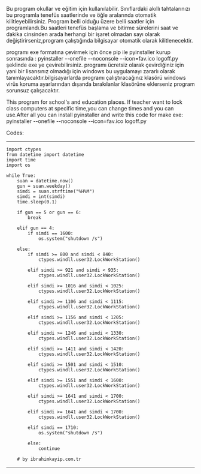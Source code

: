Bu program okullar ve eğitim için kullanılabilir.
Sınıflardaki akıllı tahtalarınızı bu programla tenefüs saatlerinde ve öğle aralarında otomatik kilitleyebilirsiniz.
Program belli olduğu üzere belli saatler için programlandı.Bu saatleri tenefüs başlama ve 
bitirme sürelerini saat ve dakika cinsinden arada herhangi bir işaret olmadan sayı olarak değiştirirseniz,program çalıştığında
bilgisayar otomatik olarak kilitlenecektir.

programı exe formatına çevirmek için önce pip ile pyinstaller kurup sonrasında : pyinstaller --onefile --noconsole --icon=fav.ico logoff.py şeklinde exe ye çevirebilirsiniz.
programı ücretsiz olarak çevirdiğiniz için yani bir lisansınız olmadığı için windows bu uygulamayı zararlı olarak tanımlayacaktır.bilgisayarlarda programı çalıştıracağınız klasörü 
windows virüs koruma ayarlarından dışarıda bırakılanlar klasörüne eklerseniz program sorunsuz çalışacaktır.

This program for school's and education places.
If teacher want to lock class computers at specific time,you can change times and you can use.After all you can install pyinstaller and write this code for make exe:
pyinstaller --onefile --noconsole --icon=fav.ico logoff.py

Codes:

-----------------------------------------------------------------------------------
    
    import ctypes
    from datetime import datetime
    import time
    import os
    
    while True:
        suan = datetime.now()
        gun = suan.weekday()
        simdi = suan.strftime("%H%M")
        simdi = int(simdi)
        time.sleep(0.1)
    
        if gun == 5 or gun == 6:
            break
    
        elif gun == 4:
            if simdi == 1600:
                os.system("shutdown /s")
    
        else:
            if simdi >= 800 and simdi < 840:
                ctypes.windll.user32.LockWorkStation()
    
            elif simdi >= 921 and simdi < 935:
                ctypes.windll.user32.LockWorkStation()
    
            elif simdi >= 1016 and simdi < 1025:
                ctypes.windll.user32.LockWorkStation()
    
            elif simdi >= 1106 and simdi < 1115:
                ctypes.windll.user32.LockWorkStation()
    
            elif simdi >= 1156 and simdi < 1205:
                ctypes.windll.user32.LockWorkStation()
    
            elif simdi >= 1246 and simdi < 1330:
                ctypes.windll.user32.LockWorkStation()
    
            elif simdi >= 1411 and simdi < 1420:
                ctypes.windll.user32.LockWorkStation()
    
            elif simdi >= 1501 and simdi < 1510:
                ctypes.windll.user32.LockWorkStation()
    
            elif simdi >= 1551 and simdi < 1600:
                ctypes.windll.user32.LockWorkStation()
    
            elif simdi >= 1641 and simdi < 1700:
                ctypes.windll.user32.LockWorkStation()
            
            elif simdi >= 1641 and simdi < 1700:
                ctypes.windll.user32.LockWorkStation()
    
            elif simdi == 1710:
                os.system("shutdown /s")
    
            else:
                continue
    
        # by ibrahimkayip.com.tr

-----------------------------------------------------------------------------------
